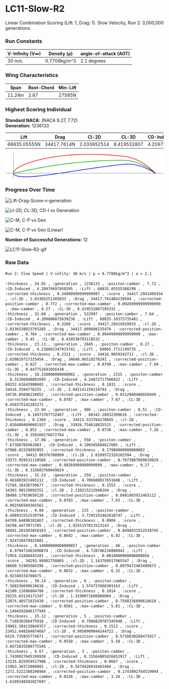 # LC11-Slow-R2  
Linear Combination Scoring (Lift: 1, Drag: 1). Slow Velocity, Run 2: 3,000,000 generations.  
### Run Constants  
| V-Infinity (V∞) | Density (ρ) | angle-of-attack (AOT) |
|-----------------|-------------|----------------------|
|30 m/s           | 0.7708kg/m^3| 2.1 degrees          |  
### Wing Characteristics  
| Span   | Root-Chord | Min-Lift |
|--------|------------|----------|
| 11.24m | 2.67       | 27585N   |  
### Highest Scoring Individual  
**Standard NACA:** (NACA 9.27, 7.72)    
**Generation:** 1236133  

| Lift         | Drag        | Cl-2D         |CL-3D       |CD-Induced    |Score|
|--------------|------------ |---------------|------------|--------------|-----|
| 68835.05555N | 34417.7614N | 2.033652514   |8.419532807 |4.20979498    |1236133|  

![LC11-Slow-R2-1236133](LC11-Slow-R2-img/LC11-Slow-Run2-Gen1236133.png)  

### Progress Over Time  

![Lift-Drag-Score-v-generation](https://docs.google.com/spreadsheets/d/e/2PACX-1vTnfQlO8sMVKv5APWqf5tG9tjN-NFp9RvM9YKOJGsmFnDpcOknf-9w64yE2MpEUjpHPiuo9VRJqJf7Z/pubchart?oid=1036812564&format=image)

![cl-2D, CL-3D, CD-I vs Generation](https://docs.google.com/spreadsheets/d/e/2PACX-1vTnfQlO8sMVKv5APWqf5tG9tjN-NFp9RvM9YKOJGsmFnDpcOknf-9w64yE2MpEUjpHPiuo9VRJqJf7Z/pubchart?oid=863030552&format=image)

![C-M, C-P vs Gen](https://docs.google.com/spreadsheets/d/e/2PACX-1vTnfQlO8sMVKv5APWqf5tG9tjN-NFp9RvM9YKOJGsmFnDpcOknf-9w64yE2MpEUjpHPiuo9VRJqJf7Z/pubchart?oid=1762772342&format=image)

![C-M, C-P vs Gen (Linear)](https://docs.google.com/spreadsheets/d/e/2PACX-1vTnfQlO8sMVKv5APWqf5tG9tjN-NFp9RvM9YKOJGsmFnDpcOknf-9w64yE2MpEUjpHPiuo9VRJqJf7Z/pubchart?oid=1333253031&format=image)  

**Number of Successful Generations:** 12  

![LC11-Slow-R2-gif](https://media.giphy.com/media/xT0xeDCBwBJGD7kKCA/giphy.gif)  

### Raw Data  
```CSV
Run 2: Slow Speed | V-infity: 30 m/s | p = 0.7708kg/m^3 | a = 2.1

:thickness , 34.91 , :generation , 1236133 , :positon-camber , 7.72 , :CD-Induced , 4.20979497958395 , :Lift , 68835.05555368299 , :corrected-thickness , 0.34909999999999997 , :score , 34417.2941495434 , :cl-2D , 2.03365251385833 , :Drag , 34417.761404139594 , :corrected-position-camber , 0.772 , :corrected-max-camber , 0.09269999999999999 , :max-camber , 9.27 , :CL-3D , 8.419532807105332 ,
:thickness , 32.68 , :generation , 522997 , :positon-camber , 7.64 , :CD-Induced , 4.209800875639236 , :Lift , 68835.10375735481 , :corrected-thickness , 0.3268 , :score , 34417.29414919933 , :cl-2D , 2.0336538023793285 , :Drag , 34417.809608155476 , :corrected-position-camber , 0.764 , :corrected-max-camber , 0.09449999999999999 , :max-camber , 9.45 , :CL-3D , 8.419538703118532 ,
:thickness , 23.11 , :generation , 2845 , :positon-camber , 8.27 , :CD-Induced , 4.238062347933741 , :Lift , 69065.7711199735 , :corrected-thickness , 0.2311 , :score , 34416.9059342711 , :cl-2D , 2.039819717325454 , :Drag , 34648.86518570241 , :corrected-position-camber , 0.827 , :corrected-max-camber , 0.0799 , :max-camber , 7.99 , :CL-3D , 8.447752691056438 ,
:thickness , 18.310000000000002 , :generation , 2315 , :positon-camber , 8.31296040892695 , :CD-Induced , 4.24872717586922 , :Lift , 69152.61643990602 , :corrected-thickness , 0.1831 , :score , 34416.5594776255 , :cl-2D , 2.042141159119793 , :Drag , 34736.05696228052 , :corrected-position-camber , 0.8312960408926949 , :corrected-max-camber , 0.0787 , :max-camber , 7.87 , :CL-3D , 8.458375142283272 ,
:thickness , 23.94 , :generation , 986 , :positon-camber , 8.51 , :CD-Induced , 4.14973767732407 , :Lift , 68342.28832309616 , :corrected-thickness , 0.2394 , :score , 34415.533704270645 , :cl-2D , 2.0204804690681937 , :Drag , 33926.754618825515 , :corrected-position-camber , 0.851 , :corrected-max-camber , 0.0726 , :max-camber , 7.26 , :CL-3D , 8.359260176672764 ,
:thickness , 17.98 , :generation , 558 , :positon-camber , 7.67388766981083 , :CD-Induced , 4.106585684617605 , :Lift , 67986.02329892055 , :corrected-thickness , 0.17980000000000002 , :score , 34412.06376780999 , :cl-2D , 2.0109572326102594 , :Drag , 33573.959531110566 , :corrected-position-camber , 0.7673887669810829 , :corrected-max-camber , 0.09269999999999999 , :max-camber , 9.27 , :CL-3D , 8.315683760049824 ,
:thickness , 15.53 , :generation , 259 , :positon-camber , 8.481803921465112 , :CD-Induced , 4.706688017651688 , :Lift , 72784.16438750677 , :corrected-thickness , 0.1553 , :score , 34303.98519092551 , :cl-2D , 2.139215212048104 , :Drag , 38480.17919658126 , :corrected-position-camber , 0.8481803921465112 , :corrected-max-camber , 0.0783 , :max-camber , 7.83 , :CL-3D , 8.902566504365561 ,
:thickness , 9.04 , :generation , 215 , :positon-camber , 8.498931552539794 , :CD-Induced , 3.7295193462810747 , :Lift , 64789.64890102867 , :corrected-thickness , 0.0904 , :score , 34298.4473971705 , :cl-2D , 1.9255157013523143 , :Drag , 30491.201503858163 , :corrected-position-camber , 0.8498931552539795 , :corrected-max-camber , 0.0692 , :max-camber , 6.92 , :CL-3D , 7.924720479925001 ,
:thickness , 0.14000000000000057 , :generation , 46 , :positon-camber , 8.979472403490874 , :CD-Induced , 4.728746216888942 , :Lift , 72954.51888443201 , :corrected-thickness , 0.0014000000000000056 , :score , 34293.99982758805 , :cl-2D , 2.143768917985547 , :Drag , 38660.51905684396 , :corrected-position-camber , 0.8979472403490873 , :corrected-max-camber , 0.0632 , :max-camber , 6.32 , :CL-3D , 8.92340334780475 ,
:thickness , 10.14 , :generation , 6 , :positon-camber , 7.568236699618618 , :CD-Induced , 1.574737668303163 , :Lift , 42100.11696004786 , :corrected-thickness , 0.1014 , :score , 29225.63124171347 , :cl-2D , 1.3190071666068084 , :Drag , 12874.48571833439 , :corrected-position-camber , 0.7568236699618618 , :corrected-max-camber , 0.0581 , :max-camber , 5.81 , :CL-3D , 5.1494592846177945 ,
:thickness , 15.12 , :generation , 5 , :positon-camber , 5.718830268475918 , :CD-Induced , 0.7986820787345948 , :Lift , 29982.384139849357 , :corrected-thickness , 0.1512 , :score , 23452.648284074687 , :cl-2D , 0.9950909044144722 , :Drag , 6529.735855774671 , :corrected-position-camber , 0.5718830268475917 , :corrected-max-camber , 0.0558 , :max-camber , 5.58 , :CL-3D , 3.6672835500775545 ,
:thickness , 6.67 , :generation , 3 , :positon-camber , 1.7430927645199938 , :CD-Induced , 0.15564805826652917 , :Lift , 13235.825959517906 , :corrected-thickness , 0.0667 , :score , 11963.30372068801 , :cl-2D , 0.5474426016463484 , :Drag , 1272.5222388298944 , :corrected-position-camber , 0.1743092764519994 , :corrected-max-camber , 0.0326 , :max-camber , 3.26 , :CL-3D , 1.6189348581027607 , 
```
